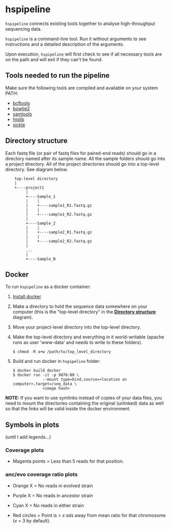 # hspipeline
`hspipeline` connects existing tools together to analyse high-throughput sequencing data.

`hspipeline` is a command-line tool. Run it without arguments to see instructions and a detailed description of the arguments. 

Upon execution, `hspipeline` will first check to see if all necessary tools are on the path and will exit if they can't be found.

## Tools needed to run the pipeline

Make sure the following tools are compiled and available on your system PATH:

* [bcftools](https://github.com/samtools/bcftools)
* [bowtie2](https://github.com/BenLangmead/bowtie2)
* [samtools](https://github.com/samtools/samtools)
* [htslib](https://github.com/samtools/htslib)
* [sickle](https://github.com/najoshi/sickle)

## Directory structure
Each fastq file (or pair of fastq files for paired-end reads) should go in a directory named after its sample name. All the sample folders should go into a project directory. All of the project directories should go into a top-level directory. See diagram below.

```
    top-level directory
    |
    +----project1
         |
         +----Sample_1
         |    |
         |    +----sample1_R1.fastq.gz
         |    |
         |    +----sample1_R2.fastq.gz
         |
         +----Sample_2  
         |    |
         |    +----sample2_R1.fastq.gz
         |    |
         |    +----sample2_R2.fastq.gz
         |
         ...
         |
         +----Sample_N
```

## Docker
To run `hspipeline` as a docker container:

1. [Install docker](https://www.docker.com/products/docker-desktop)

2. Make a directory to hold the sequence data somewhere on your computer (this is the "top-level directory" in the [**Directory structure**](https://github.com/nodice73/hspipeline/blob/master/README.md#Directory-structure) diagram).

3. Move your project-level directory into the top-level directory.

3. Make the top-level directory and everything in it world-writable (apache runs as user 'www-data' and needs to write to these folders).

       $ chmod -R a+w /path/to/top_level_directory

4. Build and run docker in `hspipeline` folder:

       $ docker build docker
       $ docker run -it -p 9876:80 \
                    --mount type=bind,source=<location on computer>,target=/seq_data \
                    <image hash>

**NOTE:** If you want to use symlinks instead of copies of your data files, you need to mount the directories containing the original (unlinked) data as well so that the links will be valid inside the docker environment.


## Symbols in plots
(until I add legends...)

### Coverage plots
* Magenta points = Less than 5 reads for that position.

### anc/evo coverage ratio plots
* Orange X = No reads in evolved strain
* Purple X = No reads in ancestor strain
* Cyan X = No reads in either strain

* Red circles = Point is > *x* sds away from mean ratio for that chromosome (*x* = 3 by default).
